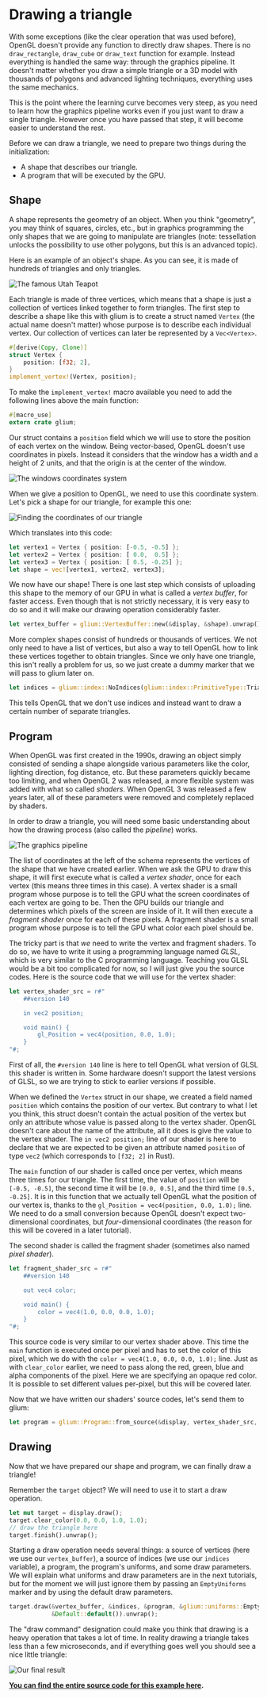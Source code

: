 # Drawing a triangle

With some exceptions (like the clear operation that was used before), OpenGL doesn't provide any function to directly draw shapes. There is no `draw_rectangle`, `draw_cube` or `draw_text` function for example. Instead everything is handled the same way: through the graphics pipeline. It doesn't matter whether you draw a simple triangle or a 3D model with thousands of polygons and advanced lighting techniques, everything uses the same mechanics.

This is the point where the learning curve becomes very steep, as you need to learn how the graphics pipeline works even if you just want to draw a single triangle. However once you have passed that step, it will become easier to understand the rest.

Before we can draw a triangle, we need to prepare two things during the initialization:

 - A shape that describes our triangle.
 - A program that will be executed by the GPU.

## Shape

A shape represents the geometry of an object. When you think "geometry", you may think of squares, circles, etc., but in graphics programming the only shapes that we are going to manipulate are triangles (note: tessellation unlocks the possibility to use other polygons, but this is an advanced topic).

Here is an example of an object's shape. As you can see, it is made of hundreds of triangles and only triangles.

![The famous Utah Teapot](resources/tuto-02-teapot.png)

Each triangle is made of three vertices, which means that a shape is just a collection of vertices linked together to form triangles. The first step to describe a shape like this with glium is to create a struct named `Vertex` (the actual name doesn't matter) whose purpose is to describe each individual vertex. Our collection of vertices can later be represented by a `Vec<Vertex>`.

```rust
#[derive(Copy, Clone)]
struct Vertex {
    position: [f32; 2],
}
implement_vertex!(Vertex, position);
```

To make the `implement_vertex!` macro available you need to add the following lines above the main function:
```rust
#[macro_use]
extern crate glium;
```

Our struct contains a `position` field which we will use to store the position of each vertex on the window. Being vector-based, OpenGL doesn't use coordinates in pixels. Instead it considers that the window has a width and a height of 2 units, and that the origin is at the center of the window.

![The windows coordinates system](resources/tuto-02-window-coords.svg)

When we give a position to OpenGL, we need to use this coordinate system. Let's pick a shape for our triangle, for example this one:

![Finding the coordinates of our triangle](resources/tuto-02-triangle-coords.svg)

Which translates into this code:

```rust
let vertex1 = Vertex { position: [-0.5, -0.5] };
let vertex2 = Vertex { position: [ 0.0,  0.5] };
let vertex3 = Vertex { position: [ 0.5, -0.25] };
let shape = vec![vertex1, vertex2, vertex3];
```

We now have our shape! There is one last step which consists of uploading this shape to the memory of our GPU in what is called a *vertex buffer*, for faster access. Even though that is not strictly necessary, it is very easy to do so and it will make our drawing operation considerably faster.

```rust
let vertex_buffer = glium::VertexBuffer::new(&display, &shape).unwrap();
```

More complex shapes consist of hundreds or thousands of vertices. We not only need to have a list of vertices, but also a way to tell OpenGL how to link these vertices together to obtain triangles. Since we only have one triangle, this isn't really a problem for us, so we just create a dummy marker that we will pass to glium later on.

```rust
let indices = glium::index::NoIndices(glium::index::PrimitiveType::TrianglesList);
```

This tells OpenGL that we don't use indices and instead want to draw a certain number of separate triangles.

## Program

When OpenGL was first created in the 1990s, drawing an object simply consisted of sending a shape alongside various parameters like the color, lighting direction, fog distance, etc. But these parameters quickly became too limiting, and when OpenGL 2 was released, a more flexible system was added with what so called *shaders*. When OpenGL 3 was released a few years later, all of these parameters were removed and completely replaced by shaders.

In order to draw a triangle, you will need some basic understanding about how the drawing process (also called the *pipeline*) works.

![The graphics pipeline](resources/tuto-02-pipeline.svg)

The list of coordinates at the left of the schema represents the vertices of the shape that we have created earlier. When we ask the GPU to draw this shape, it will first execute what is called a *vertex shader*, once for each vertex (this means three times in this case). A vertex shader is a small program whose purpose is to tell the GPU what the screen coordinates of each vertex are going to be. Then the GPU builds our triangle and determines which pixels of the screen are inside of it. It will then execute a *fragment shader* once for each of these pixels. A fragment shader is a small program whose purpose is to tell the GPU what color each pixel should be.

The tricky part is that *we* need to write the vertex and fragment shaders. To do so, we have to write it using a programming language named *GLSL*, which is very similar to the C programming language. Teaching you GLSL would be a bit too complicated for now, so I will just give you the source codes. Here is the source code that we will use for the vertex shader:

```rust
let vertex_shader_src = r#"
    ##version 140

    in vec2 position;

    void main() {
        gl_Position = vec4(position, 0.0, 1.0);
    }
"#;
```

First of all, the `#version 140` line is here to tell OpenGL what version of GLSL this shader is written in. Some hardware doesn't support the latest versions of GLSL, so we are trying to stick to earlier versions if possible.

When we defined the `Vertex` struct in our shape, we created a field named `position` which contains the position of our vertex. But contrary to what I let you think, this struct doesn't contain the actual position of the vertex but only an attribute whose value is passed along to the vertex shader. OpenGL doesn't care about the name of the attribute, all it does is give the value to the vertex shader. The `in vec2 position;` line of our shader is here to declare that we are expected to be given an attribute named `position` of type `vec2` (which corresponds to `[f32; 2]` in Rust).

The `main` function of our shader is called once per vertex, which means three times for our triangle. The first time, the value of `position` will be `[-0.5, -0.5]`, the second time it will be `[0.0, 0.5]`, and the third time `[0.5, -0.25]`. It is in this function that we actually tell OpenGL what the position of our vertex is, thanks to the `gl_Position = vec4(position, 0.0, 1.0);` line. We need to do a small conversion because OpenGL doesn't expect two-dimensional coordinates, but *four*-dimensional coordinates (the reason for this will be covered in a later tutorial).

The second shader is called the fragment shader (sometimes also named *pixel shader*).

```rust
let fragment_shader_src = r#"
    ##version 140

    out vec4 color;

    void main() {
        color = vec4(1.0, 0.0, 0.0, 1.0);
    }
"#;
```

This source code is very similar to our vertex shader above. This time the `main` function is executed once per pixel and has to set the color of this pixel, which we do with the `color = vec4(1.0, 0.0, 0.0, 1.0);` line. Just as with `clear_color` earlier, we need to pass along the red, green, blue and alpha components of the pixel. Here we are specifying an opaque red color. It is possible to set different values per-pixel, but this will be covered later.

Now that we have written our shaders' source codes, let's send them to glium:

```rust
let program = glium::Program::from_source(&display, vertex_shader_src, fragment_shader_src, None).unwrap();
```

## Drawing

Now that we have prepared our shape and program, we can finally draw a triangle!

Remember the `target` object? We will need to use it to start a draw operation.

```rust
let mut target = display.draw();
target.clear_color(0.0, 0.0, 1.0, 1.0);
// draw the triangle here
target.finish().unwrap();
```

Starting a draw operation needs several things: a source of vertices (here we use our `vertex_buffer`), a source of indices (we use our `indices` variable), a program, the program's uniforms, and some draw parameters. We will explain what uniforms and draw parameters are in the next tutorials, but for the moment we will just ignore them by passing an `EmptyUniforms` marker and by using the default draw parameters.

```rust
target.draw(&vertex_buffer, &indices, &program, &glium::uniforms::EmptyUniforms,
            &Default::default()).unwrap();
```

The "draw command" designation could make you think that drawing is a heavy operation that takes a lot of time. In reality drawing a triangle takes less than a few microseconds, and if everything goes well you should see a nice little triangle:

![Our final result](resources/tuto-02-triangle.png)

**[You can find the entire source code for this example here](https://github.com/glium/glium/blob/master/examples/tutorial-02.rs).**
